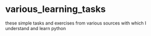 # various_learning_tasks
these simple tasks and exercises from various sources with which I understand and learn python
